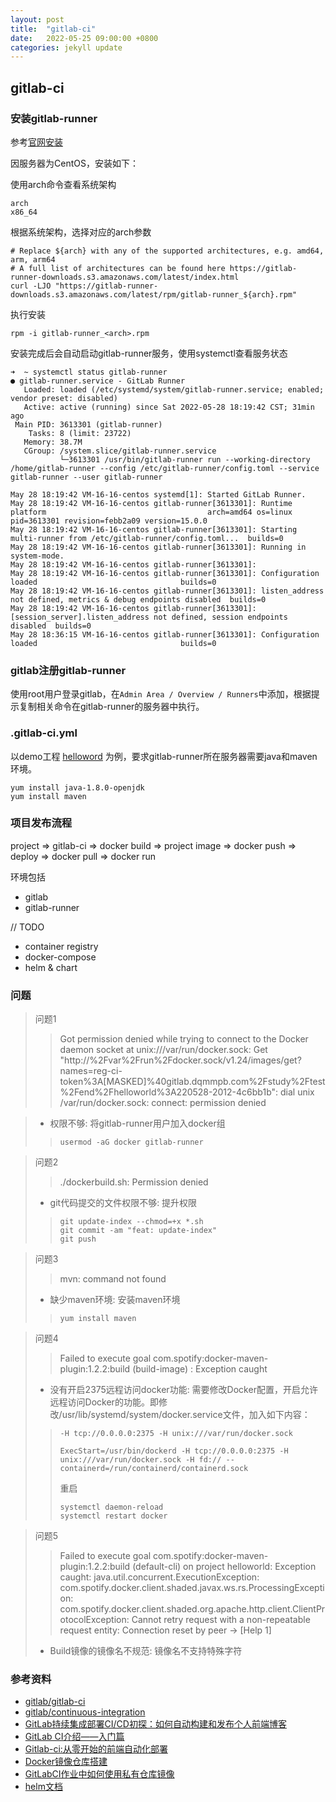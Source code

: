 ```yaml
---
layout: post
title:  "gitlab-ci"
date:   2022-05-25 09:00:00 +0800
categories: jekyll update
---
```


## gitlab-ci


### 安装gitlab-runner

参考[官网安装](https://docs.gitlab.com/runner/install/linux-manually.html)

因服务器为CentOS，安装如下：

使用arch命令查看系统架构

```shell script
arch
x86_64
```
根据系统架构，选择对应的arch参数
```shell script
# Replace ${arch} with any of the supported architectures, e.g. amd64, arm, arm64
# A full list of architectures can be found here https://gitlab-runner-downloads.s3.amazonaws.com/latest/index.html
curl -LJO "https://gitlab-runner-downloads.s3.amazonaws.com/latest/rpm/gitlab-runner_${arch}.rpm"
```
执行安装
```shell script
rpm -i gitlab-runner_<arch>.rpm
```
安装完成后会自动启动gitlab-runner服务，使用systemctl查看服务状态
```shell script
➜  ~ systemctl status gitlab-runner
● gitlab-runner.service - GitLab Runner
   Loaded: loaded (/etc/systemd/system/gitlab-runner.service; enabled; vendor preset: disabled)
   Active: active (running) since Sat 2022-05-28 18:19:42 CST; 31min ago
 Main PID: 3613301 (gitlab-runner)
    Tasks: 8 (limit: 23722)
   Memory: 38.7M
   CGroup: /system.slice/gitlab-runner.service
           └─3613301 /usr/bin/gitlab-runner run --working-directory /home/gitlab-runner --config /etc/gitlab-runner/config.toml --service gitlab-runner --user gitlab-runner

May 28 18:19:42 VM-16-16-centos systemd[1]: Started GitLab Runner.
May 28 18:19:42 VM-16-16-centos gitlab-runner[3613301]: Runtime platform                                    arch=amd64 os=linux pid=3613301 revision=febb2a09 version=15.0.0
May 28 18:19:42 VM-16-16-centos gitlab-runner[3613301]: Starting multi-runner from /etc/gitlab-runner/config.toml...  builds=0
May 28 18:19:42 VM-16-16-centos gitlab-runner[3613301]: Running in system-mode.
May 28 18:19:42 VM-16-16-centos gitlab-runner[3613301]:
May 28 18:19:42 VM-16-16-centos gitlab-runner[3613301]: Configuration loaded                                builds=0
May 28 18:19:42 VM-16-16-centos gitlab-runner[3613301]: listen_address not defined, metrics & debug endpoints disabled  builds=0
May 28 18:19:42 VM-16-16-centos gitlab-runner[3613301]: [session_server].listen_address not defined, session endpoints disabled  builds=0
May 28 18:36:15 VM-16-16-centos gitlab-runner[3613301]: Configuration loaded                                builds=0
```

### gitlab注册gitlab-runner

使用root用户登录gitlab，在`Admin Area / Overview / Runners`中添加，根据提示复制相关命令在gitlab-runner的服务器中执行。



### .gitlab-ci.yml

以demo工程 [helloword](http://gitlab.dqmmpb.com/study/test/end/helloworld) 为例，要求gitlab-runner所在服务器需要java和maven环境。

```shell script
yum install java-1.8.0-openjdk
yum install maven
```



### 项目发布流程

project => gitlab-ci => docker build => project image => docker push => deploy => docker pull => docker run

环境包括
- gitlab
- gitlab-runner

// TODO
- container registry
- docker-compose
- helm & chart


### 问题

>问题1
>> Got permission denied while trying to connect to the Docker daemon socket at unix:///var/run/docker.sock: Get "http://%2Fvar%2Frun%2Fdocker.sock/v1.24/images/get?names=reg-ci-token%3A[MASKED]%40gitlab.dqmmpb.com%2Fstudy%2Ftest%2Fend%2Fhelloworld%3A220528-2012-4c6bb1b": dial unix /var/run/docker.sock: connect: permission denied

> - 权限不够:
> 将gitlab-runner用户加入docker组
>> ```shell script
>> usermod -aG docker gitlab-runner
>> ```

>问题2
>> ./dockerbuild.sh: Permission denied
> - git代码提交的文件权限不够:
> 提升权限
>> ```shell script
>> git update-index --chmod=+x *.sh
>> git commit -am "feat: update-index"
>> git push
>> ```

>问题3
>> mvn: command not found
> - 缺少maven环境: 
> 安装maven环境
>> ```shell script
>> yum install maven
>> ```

>问题4
>> Failed to execute goal com.spotify:docker-maven-plugin:1.2.2:build (build-image) : Exception caught
> - 没有开启2375远程访问docker功能: 
> 需要修改Docker配置，开启允许远程访问Docker的功能。即修改/usr/lib/systemd/system/docker.service文件，加入如下内容：
>> ```text
>> -H tcp://0.0.0.0:2375 -H unix:///var/run/docker.sock
>> ```
>> ```text
>> ExecStart=/usr/bin/dockerd -H tcp://0.0.0.0:2375 -H unix:///var/run/docker.sock -H fd:// --containerd=/run/containerd/containerd.sock
>> ```
>> 重启
>> ```shell script
>> systemctl daemon-reload
>> systemctl restart docker
>> ```

>问题5
>> Failed to execute goal com.spotify:docker-maven-plugin:1.2.2:build (default-cli) on project helloworld: Exception caught: java.util.concurrent.ExecutionException: com.spotify.docker.client.shaded.javax.ws.rs.ProcessingException: com.spotify.docker.client.shaded.org.apache.http.client.ClientProtocolException: Cannot retry request with a non-repeatable request entity: Connection reset by peer -> [Help 1]
> - Build镜像的镜像名不规范: 
> 镜像名不支持特殊字符

### 参考资料

- [gitlab/gitlab-ci](https://github.com/gitlabhq/gitlab-ci)
- [gitlab/continuous-integration](https://about.gitlab.com/stages-devops-lifecycle/continuous-integration)
- [GitLab持续集成部署CI/CD初探：如何自动构建和发布个人前端博客](https://zhuanlan.zhihu.com/p/485607223)
- [GitLab CI介绍——入门篇](https://copyfuture.com/blogs-details/20200511113948604vmw6iiy3xqyy9wo)
- [Gitlab-ci:从零开始的前端自动化部署](https://baijiahao.baidu.com/s?id=1704495586697276245&wfr=spider&for=pc)
- [Docker镜像仓库搭建](https://blog.csdn.net/liangwenmail/article/details/118056478)
- [GitLabCI作业中如何使用私有仓库镜像](https://blog.51cto.com/devopsvip/3190825)
- [helm文档](https://helm.sh/zh/docs/)
